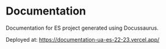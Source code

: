 # Documentation

Documentation for ES project generated using Docussaurus.

Deployed at: https://documentation-ua-es-22-23.vercel.app/
